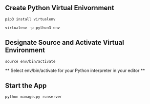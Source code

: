 ## Create Python Virtual Enivornment
```pip3 install virtualenv```

```virtualenv -p python3 env```
## Designate Source and Activate Virtual Environment
```source env/bin/activate```

** Select env/bin/activate for your Python interpreter in your editor **
## Start the App
```python manage.py runserver```
